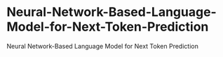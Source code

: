 # Neural-Network-Based-Language-Model-for-Next-Token-Prediction
Neural Network-Based Language Model for Next Token Prediction
